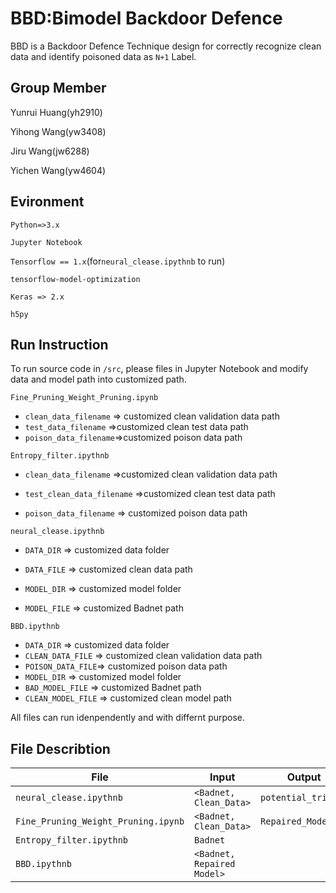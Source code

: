 # BBD:Bimodel Backdoor Defence

BBD is a Backdoor Defence Technique design for correctly recognize clean data and identify poisoned data as `N+1` Label.

## Group Member

Yunrui Huang(yh2910)

Yihong Wang(yw3408)

Jiru Wang(jw6288)

Yichen Wang(yw4604)

## Evironment

`Python=>3.x`

`Jupyter Notebook`

`Tensorflow == 1.x`(for`neural_clease.ipythnb` to run)

`tensorflow-model-optimization`

`Keras => 2.x`

`h5py`

## Run Instruction 

 To run source code in `/src`, please files in Jupyter Notebook and modify data and model path into customized path.

`Fine_Pruning_Weight_Pruning.ipynb`

* `clean_data_filename` => customized clean validation data path
* `test_data_filename` =>customized clean test data path
* `poison_data_filename`=>customized poison data path



`Entropy_filter.ipythnb`

* `clean_data_filename` =>customized clean validation data path

* `test_clean_data_filename` =>customized clean test  data path

* `poison_data_filename` => customized poison data path

  

`neural_clease.ipythnb`

* `DATA_DIR` => customized data folder

* `DATA_FILE` => customized clean data path

* `MODEL_DIR` => customized model folder

* `MODEL_FILE` => customized Badnet path

  

`BBD.ipythnb`

* `DATA_DIR` => customized data folder
* `CLEAN_DATA_FILE` => customized clean validation data path
* `POISON_DATA_FILE`=> customized poison data path
* `MODEL_DIR` => customized model folder
* `BAD_MODEL_FILE` => customized Badnet path
* `CLEAN_MODEL_FILE` => customized clean model path

All files can run idenpendently and with differnt purpose.



## File Describtion

| File                                | Input                      | Output              | Describtion |
| ----------------------------------- | -------------------------- | ------------------- | ----------- |
| `neural_clease.ipythnb`             | `<Badnet, Clean_Data>`     | `potential_trigger` |             |
| `Fine_Pruning_Weight_Pruning.ipynb` | `<Badnet, Clean_Data>`     | `Repaired_Model`    |             |
| `Entropy_filter.ipythnb`            | `Badnet`                   |                     |             |
| `BBD.ipythnb`                       | `<Badnet, Repaired Model>` |                     |             |

